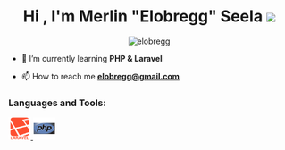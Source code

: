 <h1 align="center">Hi , I'm Merlin "Elobregg" Seela <img src="https://media.giphy.com/media/hvRJCLFzcasrR4ia7z/giphy.gif" width="35"></h1>

<p align="center"> <img src="https://komarev.com/ghpvc/?username=elobregg&label=Profile%20views&color=0e75b6&style=flat" alt="elobregg" /> </p>

- 🌱 I’m currently learning **PHP & Laravel**

- 📫 How to reach me **elobregg@gmail.com**

<h3 align="left">Languages and Tools:</h3>
<p align="left"> <a href="https://laravel.com/" target="_blank" rel="noreferrer"> <img src="https://raw.githubusercontent.com/devicons/devicon/master/icons/laravel/laravel-plain-wordmark.svg" alt="laravel" width="40" height="40"/> </a> <a href="https://www.php.net" target="_blank" rel="noreferrer"> <img src="https://raw.githubusercontent.com/devicons/devicon/master/icons/php/php-original.svg" alt="php" width="40" height="40"/> </a> </p>

<!---
Elobregg/Elobregg is a ✨ special ✨ repository because its `README.md` (this file) appears on your GitHub profile.
You can click the Preview link to take a look at your changes.
--->
